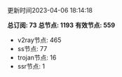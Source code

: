 更新时间2023-04-06 18:14:18

**总订阅: 73**
**总节点: 1193**
**有效节点: 559**
- v2ray节点: 465
- ss节点: 77
- trojan节点: 16
- ssr节点: 1
